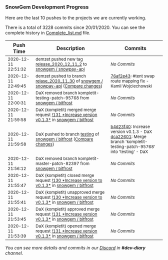 
### SnowGem Development Progress

Here are the last 10 pushes to the projects we are currently working.

There is a total of 3228 commits since 20/01/2020. You can see the complete history in
 [Complete_list.md](Complete_list.md) file.

| Push Time | Description | Commits |
| --- | --- | --- |
| <sub>2020-12-11 22:51:32</sub> | <sub>demzet pushed new tag [release\_2020\_12\_11\_2](https://gitlab.com/snowgem/snowpay-api/-/tags/release_2020_12_11_2) to [snowgem / snowpay\-api](https://gitlab.com/snowgem/snowpay-api)</sub> | <sub>_No Commits_</sub> |
| <sub>2020-12-11 22:49:45</sub> | <sub>demzet pushed to branch [relase\_2020\_11\_30](https://gitlab.com/snowgem/snowpay-api/commits/relase_2020_11_30) of [snowgem / snowpay\-api](https://gitlab.com/snowgem/snowpay-api) ([Compare changes](https://gitlab.com/snowgem/snowpay-api/compare/a9c3da56a4b32308f7f83b05f755ce95491a5e02...76af2e43b1e5b941fed39993f12e57b675e467ca))</sub> | <sub>[76af2e43](https://gitlab.com/snowgem/snowpay-api/-/commit/76af2e43b1e5b941fed39993f12e57b675e467ca): #tent swap route mapping fix - Kamil Wojciechowski</sub> |
| <sub>2020-12-11 22:00:31</sub> | <sub>DaX removed branch kompletit-testing-patch-95768 from [snowgem / bitfrost](https://gitlab.com/snowgem/bitfrost)</sub> | <sub>_No Commits_</sub> |
| <sub>2020-12-11 21:59:58</sub> | <sub>DaX (kompletit) merged merge request [\!131 \*Increase version v0\.1\.3\*](https://gitlab.com/snowgem/bitfrost/-/merge_requests/131) in [snowgem / bitfrost](https://gitlab.com/snowgem/bitfrost)</sub> | <sub>_No Commits_</sub> |
| <sub>2020-12-11 21:59:58</sub> | <sub>DaX pushed to branch [testing](https://gitlab.com/snowgem/bitfrost/commits/testing) of [snowgem / bitfrost](https://gitlab.com/snowgem/bitfrost) ([Compare changes](https://gitlab.com/snowgem/bitfrost/compare/5d9f486bf5f0ff3500920dccc44e3af1d322c60c...dca226012c0a2caebdc91da7bf95d041cbfe6563))</sub> | <sub>[b4d23f40](https://gitlab.com/snowgem/bitfrost/-/commit/b4d23f40d329d2db7cd2216f4a74f389185096c7): Increase version v0.1.3 - DaX<br>[dca22601](https://gitlab.com/snowgem/bitfrost/-/commit/dca226012c0a2caebdc91da7bf95d041cbfe6563): Merge branch 'kompletit-testing-patch-95768' into 'testing' - DaX</sub> |
| <sub>2020-12-11 21:56:12</sub> | <sub>DaX removed branch kompletit-master-patch-82397 from [snowgem / bitfrost](https://gitlab.com/snowgem/bitfrost)</sub> | <sub>_No Commits_</sub> |
| <sub>2020-12-11 21:55:47</sub> | <sub>DaX (kompletit) closed merge request [\!130 \*Increase version to v0\.1\.3\*](https://gitlab.com/snowgem/bitfrost/-/merge_requests/130) in [snowgem / bitfrost](https://gitlab.com/snowgem/bitfrost)</sub> | <sub>_No Commits_</sub> |
| <sub>2020-12-11 21:55:41</sub> | <sub>DaX (kompletit) unapproved merge request [\!130 \*Increase version to v0\.1\.3\*](https://gitlab.com/snowgem/bitfrost/-/merge_requests/130) in [snowgem / bitfrost](https://gitlab.com/snowgem/bitfrost)</sub> | <sub>_No Commits_</sub> |
| <sub>2020-12-11 21:53:45</sub> | <sub>DaX (kompletit) approved merge request [\!131 \*Increase version v0\.1\.3\*](https://gitlab.com/snowgem/bitfrost/-/merge_requests/131) in [snowgem / bitfrost](https://gitlab.com/snowgem/bitfrost)</sub> | <sub>_No Commits_</sub> |
| <sub>2020-12-11 21:53:39</sub> | <sub>DaX (kompletit) opened merge request [\!131 \*Increase version v0\.1\.3\*](https://gitlab.com/snowgem/bitfrost/-/merge_requests/131) in [snowgem / bitfrost](https://gitlab.com/snowgem/bitfrost)</sub> | <sub>_No Commits_</sub> |

_You can see more details and commits in our [Discord](https://discord.gg/zumGnbg) in **#dev-diary** channel._
